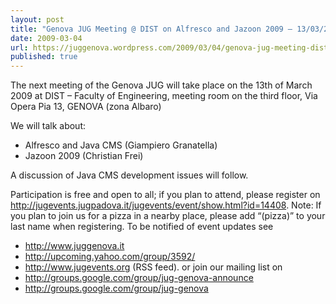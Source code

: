 ```yaml
---
layout: post
title: "Genova JUG Meeting @ DIST on Alfresco and Jazoon 2009 – 13/03/2009"
date: 2009-03-04
url: https://juggenova.wordpress.com/2009/03/04/genova-jug-meeting-dist-on-alfresco-and-jazoon-2009-13032009/
published: true 
---
```


The next meeting of the Genova JUG will take place on the 13th of March 2009 at DIST – Faculty of Engineering, meeting room on the third floor, Via Opera Pia 13, GENOVA (zona Albaro) 

We will talk about: 

* Alfresco and Java CMS (Giampiero Granatella) 
* Jazoon 2009 (Christian Frei) 

A discussion of Java CMS development issues will follow.

Participation is free and open to all; if you plan to attend, please register on 
http://jugevents.jugpadova.it/jugevents/event/show.html?id=14408. Note: If you plan to join us for a pizza in a nearby place, please add “(pizza)” to your last name when registering. To be notified of event updates see 
* http://www.juggenova.it 
* http://upcoming.yahoo.com/group/3592/ 
* http://www.jugevents.org (RSS feed). or join our mailing list on 
* http://groups.google.com/group/jug-genova-announce 
* http://groups.google.com/group/jug-genova 